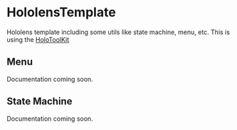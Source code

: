 # HololensTemplate

Hololens template including some utils like state machine, menu, etc.
This is using the [HoloToolKit](https://github.com/Microsoft/MixedRealityToolkit-Unity)

## Menu

Documentation coming soon.

## State Machine

Documentation coming soon.
